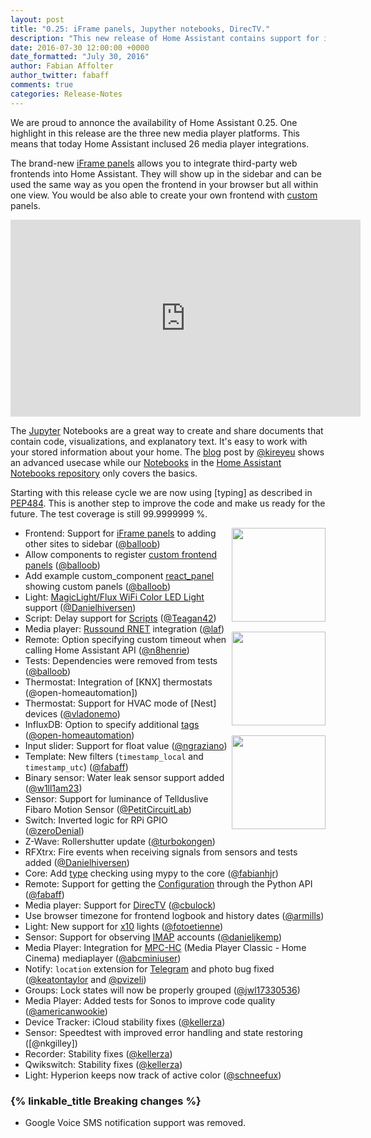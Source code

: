 ```yaml
---
layout: post
title: "0.25: iFrame panels, Jupyther notebooks, DirecTV."
description: "This new release of Home Assistant contains support for iFrame panels."
date: 2016-07-30 12:00:00 +0000
date_formatted: "July 30, 2016"
author: Fabian Affolter
author_twitter: fabaff
comments: true
categories: Release-Notes
---
```


We are proud to annonce the availability of Home Assistant 0.25. One highlight in this release are the three new media player platforms. This means that today Home Assistant inclused 26 media player integrations. 

The brand-new [iFrame panels][panel] allows you to integrate third-party web frontends into Home Assistant. They will show up in the sidebar and can be used the same way as you open the frontend in your browser but all within one view. You would be also able to create your own frontend with [custom] panels.

<div class='videoWrapper'>
<iframe width="560" height="315" src="https://www.youtube.com/embed/2200UutdXlo" frameborder="0" allowfullscreen></iframe>
</div>

The [Jupyter] Notebooks are a great way to create and share documents that contain code, visualizations, and explanatory text. It's easy to work with your stored information about your home. The [blog] post by [@kireyeu] shows an advanced usecase while our [Notebooks][jupyter-notebooks] in the [Home Assistant Notebooks repository][jupyter-repo] only covers the basics.

Starting with this release cycle we are now using [typing] as described in [PEP484]. This is another step to improve the code and make us ready for the future. The test coverage is still 99.9999999 %.

<img src='/images/supported_brands/russound.png' style='clear: right; margin-left: 5px; border:none; box-shadow: none; float: right; margin-bottom: 16px;' width='150' /><img src='/images/supported_brands/jupyter.png' style='clear: right; margin-left: 5px; border:none; box-shadow: none; float: right; margin-bottom: 16px;' width='150' /><img src='/images/supported_brands/directv.png' style='clear: right; margin-left: 5px; border:none; box-shadow: none; float: right; margin-bottom: 16px;' width='150' />

- Frontend: Support for [iFrame panels][panel] to adding other sites to sidebar ([@balloob])
- Allow components to register [custom frontend panels][custom-panels] ([@balloob])
- Add example custom_component [react_panel][react-panel] showing custom panels ([@balloob])
- Light: [MagicLight/Flux WiFi Color LED Light][flux] support ([@Danielhiversen])
- Script: Delay support for [Scripts][script] ([@Teagan42])
- Media player: [Russound RNET][Russound] integration ([@laf]) 
- Remote: Option specifying custom timeout when calling Home Assistant API ([@n8henrie])
- Tests: Dependencies were removed from tests ([@balloob])
- Thermostat: Integration of [KNX] thermostats (@open-homeautomation])
- Thermostat: Support for HVAC mode of [Nest] devices ([@vladonemo])
- InfluxDB: Option to specify additional [tags] ([@open-homeautomation])
- Input slider: Support for float value ([@ngraziano])
- Template: New filters (`timestamp_local` and `timestamp_utc`) ([@fabaff])
- Binary sensor: Water leak sensor support added ([@w1ll1am23])
- Sensor: Support for luminance of Tellduslive  Fibaro Motion Sensor ([@PetitCircuitLab])
- Switch: Inverted logic for RPi GPIO ([@zeroDenial])
- Z-Wave: Rollershutter update ([@turbokongen])
- RFXtrx: Fire events when receiving signals from sensors and tests added ([@Danielhiversen])
- Core: Add [type] checking using mypy to the core ([@fabianhjr])
- Remote: Support for getting the [Configuration] through the Python API ([@fabaff])
- Media player: Support for [DirecTV] ([@cbulock])
- Use browser timezone for frontend logbook and history dates ([@armills])
- Light: New support for [x10] lights ([@fotoetienne])
- Sensor: Support for observing [IMAP] accounts ([@danieljkemp])
- Media Player: Integration for [MPC-HC] (Media Player Classic - Home Cinema) mediaplayer ([@abcminiuser])
- Notify: `location` extension for [Telegram] and photo bug fixed ([@keatontaylor] and [@pvizeli])
- Groups: Lock states will now be properly grouped ([@jwl17330536])
- Media Player: Added tests for Sonos to improve code quality ([@americanwookie])
- Device Tracker: iCloud stability fixes ([@kellerza])
- Sensor: Speedtest with improved error handling and state restoring ([@nkgilley])
- Recorder: Stability fixes ([@kellerza])
- Qwikswitch: Stability fixes ([@kellerza])
- Light: Hyperion keeps now track of active color ([@schneefux])

### {% linkable_title Breaking changes %}

- Google Voice SMS notification support was removed.

[@abcminiuser]: https://github.com/abcminiuser
[@americanwookie]: https://github.com/americanwookie 
[@armills]: https://github.com/armills
[@balloob]: https://github.com/balloob
[@cbulock]: https://github.com/cbulock
[@Danielhiversen]: https://github.com/Danielhiversen
[@danieljkemp]: https://github.com/danieljkemp
[@fabaff]: https://github.com/fabaff
[@fabianhjr]: https://github.com/fabianhjr
[@fotoetienne]: https://github.com/fotoetienne
[@jwl17330536]: https://github.com/jwl17330536
[@keatontaylor]: https://github.com/keatontaylor
[@kellerza]: https://github.com/kellerza
[@kireyeu]: https://github.com/kireyeu
[@laf]: https://github.com/laf
[@n8henrie]: https://github.com/n8henrie
[@ngraziano]: https://github.com/ngraziano
[@open-homeautomation]: https://github.com/open-homeautomation
[@PetitCircuitLab]: https://github.com/PetitCircuitLab
[@pvizeli]: https://github.com/pvizeli
[@schneefux]: https://github.com/schneefux
[@Teagan42]: https://github.com/Teagan42
[@turbokongen]: https://github.com/turbokongen
[@usul27]: https://github.com/usul27
[@vladonemo]: https://github.com/vladonemo
[@w1ll1am23]: https://github.com/w1ll1am23
[@zeroDenial]: https://github.com/zeroDenial

[panel]: /components/planel_iframe/
[custom]: /cookbook/custom_panel_using_react/
[flux]: /component/light.flux_led/
[script]: /components/script/
[Russound]: /component/media_player.russound_rnet/
[tags]: /component/influxdb/ 
[filter]: /topics/templating/
[jupyter-notebooks]: /cookbook/#jupyter-notebooks
[jupyter-repo]: https://github.com/home-assistant/home-assistant-notebooks
[Jupyter]: http://jupyter.org/
[blog]: /blog/2016/07/23/internet-of-things-data-exploration-with-jupyter-notebooks/
[DirecTV]: /component/media_player.directv/
[Configuration]: /developers/python_api/
[x10]: /components/light.x10/
[IMAP]: /component/sensor.imap/
[type]: https://docs.python.org/3/library/typing.html
[PEP484]: https://www.python.org/dev/peps/pep-0484/
[MPC-HC]: /components/media_player.mpchc/
[Telegram]: /components/notify.telegram/
[react-panel]: /cookbook/custom_panel_using_react/
[custom-panels]: /developers/frontend_creating_custom_panels/
